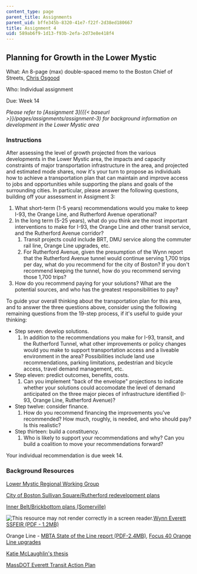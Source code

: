 ```yaml
---
content_type: page
parent_title: Assignments
parent_uid: bffe345b-8320-41e7-f22f-2d38ed180667
title: Assignment 4
uid: 589ab6f9-1d13-f93b-2efa-2d73e8e418f4
---
```


Planning for Growth in the Lower Mystic
---------------------------------------

What: An 8-page (max) double-spaced memo to the Boston Chief of Streets, [Chris Osgood](https://www.boston.gov/departments/transportation/chris-osgood)

Who: Individual assignment

Due: Week 14

_Please refer to [Assignment 3]({{< baseurl >}}/pages/assignments/assignment-3) for background information on development in the Lower Mystic area_

### Instructions

After assessing the level of growth projected from the various developments in the Lower Mystic area, the impacts and capacity constraints of major transportation infrastructure in the area, and projected and estimated mode shares, now it's your turn to propose as individuals how to achieve a transportation plan that can maintain and improve access to jobs and opportunities while supporting the plans and goals of the surrounding cities. In particular, please answer the following questions, building off your assessment in Assigment 3:

1.  What short-term (1-5 years) recommendations would you make to keep I-93, the Orange Line, and Rutherford Avenue operational?
2.  In the long term (5-25 years), what do you think are the most important interventions to make for I-93, the Orange Line and other transit service, and the Rutherford Avenue corridor?
    1.  Transit projects could include BRT, DMU service along the commuter rail line, Orange Line upgrades, etc.
    2.  For Rutherford Avenue, given the presumption of the Wynn report that the Rutherford Avenue tunnel would continue serving 1,700 trips per day, what do you recommend for the city of Boston? If you don't recommend keeping the tunnel, how do you recommend serving those 1,700 trips?
3.  How do you recommend paying for your solutions? What are the potential sources, and who has the greatest responsibilities to pay?

To guide your overall thinking about the transportation plan for this area, and to answer the three questions above, consider using the following remaining questions from the 19-step process, if it's useful to guide your thinking:

*   Step seven: develop solutions.
    1.  In addition to the recommendations you make for I-93, transit, and the Rutherford Tunnel, what other improvements or policy changes would you make to support transportation access and a liveable environment in the area? Possibilities include land use recommendations, parking limitations, pedestrian and bicycle access, travel demand management, etc.
*   Step eleven: predict outcomes, benefits, costs.
    1.  Can you implement "back of the envelope" projections to indicate whether your solutions could accomodate the level of demand anticipated on the three major pieces of infrastructure identified (I-93, Orange Line, Rutherford Avenue)?
*   Step twelve: consider finance.
    1.  How do you recommend financing the improvements you've recommended? How much, roughly, is needed, and who should pay? Is this realistic?
*   Step thirteen: build a constituency.
    1.  Who is likely to support your recommendations and why? Can you build a coalition to move your recommendations forward?

Your individual recommendation is due week 14.

### Background Resources

[Lower Mystic Regional Working Group](http://lowermysticstudy.mapc.org/downloads/)

[City of Boston Sullivan Square/Rutherford redevelopment plans](https://www.boston.gov/departments/transportation/rutherford-avenue-sullivan-square-design-project)

[Inner Belt/Brickbottom plans (Somerville)](https://www.somervillebydesign.com/neighborhood-planning/inner-belt-brickbottom/)

![This resource may not render correctly in a screen reader.](/images/inacessible.gif)[Wynn Everett SSFEIR (PDF - 1.2MB)](http://www.reverejournal.com/wp-content/uploads/2015/09/WynnCasinoMEPACertificateLetterAgu.-2015.pdf)

Orange Line - [MBTA State of the Line report (PDF-2.4MB)](http://www.mbta.com/uploadedfiles/About_the_T/Board_Meetings/StateoftheOrangeLine61616.pdf), [Focus 40 Orange Line upgrades](https://static1.squarespace.com/static/57757a3cff7c50f318d8aae0/t/5804dde39de4bbffc41d7a61/1476713955792/Upcoming+Service+Improvements_accessible.pdf)

[Katie McLaughlin's thesis](http://hdl.handle.net/1721.1/104153)

[MassDOT Everett Transit Action Plan](https://www.mass.gov/doc/everett-transit-action-plan-final-report/download#:~:text=The%20Everett%20Transit%20Action%20Plan,study%20by%20other%20planning%20processes.)